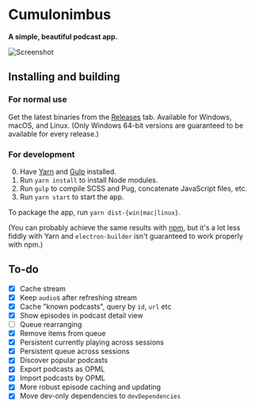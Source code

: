 # Cumulonimbus

**A simple, beautiful podcast app.**

![Screenshot](http://i.imgur.com/eZ5Q25g.png)

## Installing and building

### For normal use

Get the latest binaries from the [Releases](https://github.com/z-------------/cumulonimbus/releases) tab. Available for Windows, macOS, and Linux. (Only Windows 64-bit versions are guaranteed to be available for every release.)

### For development

0. Have [Yarn](https://yarnpkg.com/en/docs/install) and [Gulp](https://gulpjs.com) installed.
1. Run `yarn install` to install Node modules.
2. Run `gulp` to compile SCSS and Pug, concatenate JavaScript files, etc.
3. Run `yarn start` to start the app.

To package the app, run `yarn dist-{win|mac|linux}`.

(You can probably achieve the same results with [npm](https://www.npmjs.com/get-npm), but it's a lot less fiddly with Yarn and `electron-builder` isn't guaranteed to work properly with npm.)

## To-do

- [x] Cache stream
- [x] Keep `audio`s after refreshing stream
- [x] Cache "known podcasts", query by `id`, `url` etc
- [x] Show episodes in podcast detail view
- [ ] Queue rearranging
- [x] Remove items from queue
- [x] Persistent currently playing across sessions
- [x] Persistent queue across sessions
- [x] Discover popular podcasts
- [x] Export podcasts as OPML
- [x] Import podcasts by OPML
- [x] More robust episode caching and updating
- [x] Move dev-only dependencies to `devDependencies`
